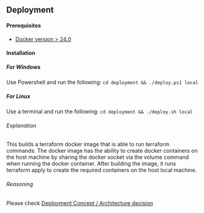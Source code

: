 ## Deployment
#### Prerequisites
- [Docker version > 24.0](https://docs.docker.com/engine/install/)

#### Installation
##### For Windows
Use Powershell and run the following: `cd deployment && ./deploy.ps1 local`

##### For Linux
Use a terminal and run the following: `cd deployment && ./deploy.sh local`


###### Explanation
This builds a terraform docker image that is able to run terraform commands. The docker image has the ability to create docker containers on the host machine by sharing the docker socket via the volume command when running the docker container. 
After building the image, it runs terraform apply to create the required containers on the host local machine.

###### Reasoning
Please check [Deployment Concept / Architecture decision](../arch-decisions/deployment-concept.md)
